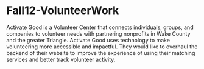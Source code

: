 Fall12-VolunteerWork
====================

Activate Good is a Volunteer Center that connects individuals, groups, and companies to volunteer needs with partnering nonprofits in Wake County and the greater Triangle. Activate Good uses technology to make volunteering more accessible and impactful. They would like to overhaul the backend of their website to improve the experience of using their matching services and better track volunteer activity.